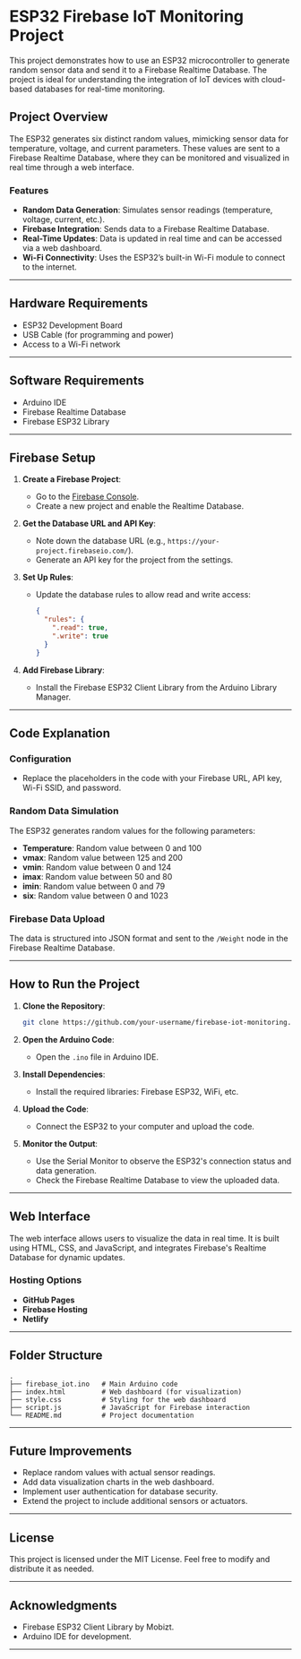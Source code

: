 # ESP32 Firebase IoT Monitoring Project

This project demonstrates how to use an ESP32 microcontroller to generate random sensor data and send it to a Firebase Realtime Database. The project is ideal for understanding the integration of IoT devices with cloud-based databases for real-time monitoring.

## Project Overview

The ESP32 generates six distinct random values, mimicking sensor data for temperature, voltage, and current parameters. These values are sent to a Firebase Realtime Database, where they can be monitored and visualized in real time through a web interface.

### Features
- **Random Data Generation**: Simulates sensor readings (temperature, voltage, current, etc.).
- **Firebase Integration**: Sends data to a Firebase Realtime Database.
- **Real-Time Updates**: Data is updated in real time and can be accessed via a web dashboard.
- **Wi-Fi Connectivity**: Uses the ESP32’s built-in Wi-Fi module to connect to the internet.

---

## Hardware Requirements
- ESP32 Development Board
- USB Cable (for programming and power)
- Access to a Wi-Fi network

---

## Software Requirements
- Arduino IDE
- Firebase Realtime Database
- Firebase ESP32 Library

---

## Firebase Setup
1. **Create a Firebase Project**:
   - Go to the [Firebase Console](https://console.firebase.google.com/).
   - Create a new project and enable the Realtime Database.

2. **Get the Database URL and API Key**:
   - Note down the database URL (e.g., `https://your-project.firebaseio.com/`).
   - Generate an API key for the project from the settings.

3. **Set Up Rules**:
   - Update the database rules to allow read and write access:
     ```json
     {
       "rules": {
         ".read": true,
         ".write": true
       }
     }
     ```

4. **Add Firebase Library**:
   - Install the Firebase ESP32 Client Library from the Arduino Library Manager.

---

## Code Explanation

### Configuration
- Replace the placeholders in the code with your Firebase URL, API key, Wi-Fi SSID, and password.

### Random Data Simulation
The ESP32 generates random values for the following parameters:
- **Temperature**: Random value between 0 and 100
- **vmax**: Random value between 125 and 200
- **vmin**: Random value between 0 and 124
- **imax**: Random value between 50 and 80
- **imin**: Random value between 0 and 79
- **six**: Random value between 0 and 1023

### Firebase Data Upload
The data is structured into JSON format and sent to the `/Weight` node in the Firebase Realtime Database.

---

## How to Run the Project
1. **Clone the Repository**:
   ```bash
   git clone https://github.com/your-username/firebase-iot-monitoring.git
   ```

2. **Open the Arduino Code**:
   - Open the `.ino` file in Arduino IDE.

3. **Install Dependencies**:
   - Install the required libraries: Firebase ESP32, WiFi, etc.

4. **Upload the Code**:
   - Connect the ESP32 to your computer and upload the code.

5. **Monitor the Output**:
   - Use the Serial Monitor to observe the ESP32's connection status and data generation.
   - Check the Firebase Realtime Database to view the uploaded data.

---

## Web Interface
The web interface allows users to visualize the data in real time. It is built using HTML, CSS, and JavaScript, and integrates Firebase's Realtime Database for dynamic updates.

### Hosting Options
- **GitHub Pages**
- **Firebase Hosting**
- **Netlify**

---

## Folder Structure
```
.
├── firebase_iot.ino   # Main Arduino code
├── index.html         # Web dashboard (for visualization)
├── style.css          # Styling for the web dashboard
├── script.js          # JavaScript for Firebase interaction
└── README.md          # Project documentation
```

---

## Future Improvements
- Replace random values with actual sensor readings.
- Add data visualization charts in the web dashboard.
- Implement user authentication for database security.
- Extend the project to include additional sensors or actuators.

---

## License
This project is licensed under the MIT License. Feel free to modify and distribute it as needed.

---

## Acknowledgments
- Firebase ESP32 Client Library by Mobizt.
- Arduino IDE for development.

---
